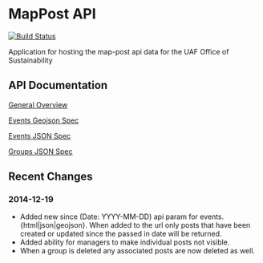 # MapPost API

[![Build Status](https://travis-ci.org/gina-alaska/map-post.svg?branch=master)](https://travis-ci.org/gina-alaska/map-post)

Application for hosting the map-post api data for the UAF Office of Sustainability

## API Documentation

[General Overview](docs/API_Overview.md)

[Events Geojson Spec](docs/event-geojson-spec.md)

[Events JSON Spec](docs/event-json-spec.md)

[Groups JSON Spec](docs/group-json-spec.md)

## Recent Changes

### 2014-12-19

* Added new since (Date: YYYY-MM-DD) api param for events.{html|json|geojson}.  When added to the url only posts that have been created or updated since the passed in date will be returned.
* Added ability for managers to make individual posts not visible.
* When a group is deleted any associated posts are now deleted as well.